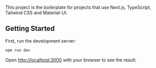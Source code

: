 This project is the boilerplate for projects that use Next.js, TypeScript, Tailwind CSS and Material-UI.

## Getting Started

First, run the development server:

```bash
npm run dev
```

Open [http://localhost:3000](http://localhost:3000) with your browser to see the result.
